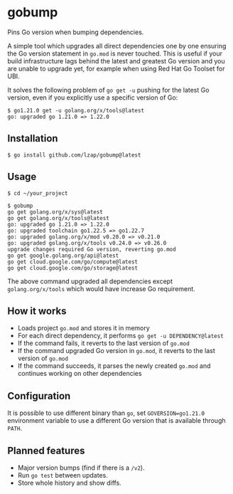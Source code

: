 # gobump

Pins Go version when bumping dependencies.

A simple tool which upgrades all direct dependencies one by one ensuring the Go version statement in `go.mod` is never touched. This is useful if your build infrastructure lags behind the latest and greatest Go version and you are unable to upgrade yet, for example when using Red Hat Go Toolset for UBI.

It solves the following problem of `go get -u` pushing for the latest Go version, even if you explicitly use a specific version of Go:

```
$ go1.21.0 get -u golang.org/x/tools@latest
go: upgraded go 1.21.0 => 1.22.0
```

## Installation

```
$ go install github.com/lzap/gobump@latest
```

## Usage

```
$ cd ~/your_project

$ gobump
go get golang.org/x/sys@latest
go get golang.org/x/tools@latest
go: upgraded go 1.21.0 => 1.22.0
go: upgraded toolchain go1.22.5 => go1.22.7
go: upgraded golang.org/x/mod v0.20.0 => v0.21.0
go: upgraded golang.org/x/tools v0.24.0 => v0.26.0
upgrade changes required Go version, reverting go.mod
go get google.golang.org/api@latest
go get cloud.google.com/go/compute@latest
go get cloud.google.com/go/storage@latest
```

The above command upgraded all dependencies except `golang.org/x/tools` which would have increase Go requirement.

## How it works

* Loads project `go.mod` and stores it in memory
* For each direct dependency, it performs `go get -u DEPENDENCY@latest`
* If the command fails, it reverts to the last version of `go.mod`
* If the command upgraded Go version in `go.mod`, it reverts to the last version of `go.mod`
* If the command succeeds, it parses the newly created `go.mod` and continues working on other dependencies

## Configuration

It is possible to use different binary than `go`, set `GOVERSION=go1.21.0` environment variable to use a different Go version that is available through `PATH`.

## Planned features

* Major version bumps (find if there is a `/v2`).
* Run `go test` between updates.
* Store whole history and show diffs.
